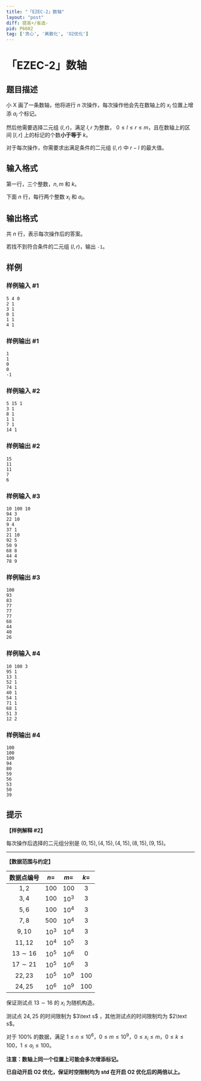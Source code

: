 ```yaml
---
title: "「EZEC-2」数轴"
layout: "post"
diff: 提高+/省选-
pid: P6602
tag: ['贪心', '离散化', 'O2优化']
---
```

# 「EZEC-2」数轴
## 题目描述

小 X 画了一条数轴，他将进行 $n$ 次操作，每次操作他会先在数轴上的 $x_i$ 位置上增添 $a_i$ 个标记。

然后他需要选择二元组 $(l,r)$，满足 $l,r$ 为整数， $0\le l\le r \le m$，且在数轴上的区间 $[l,r]$ 上的标记的个数**小于等于** $k$。

对于每次操作，你需要求出满足条件的二元组 $(l,r)$ 中 $r-l$ 的最大值。


## 输入格式

第一行，三个整数，$n,m$ 和 $k$。

下面 $n$ 行，每行两个整数 $x_i$ 和 $a_i$。
## 输出格式

共 $n$ 行，表示每次操作后的答案。

若找不到符合条件的二元组 $(l,r)$，输出 `-1`。
## 样例

### 样例输入 #1
```
5 4 0
2 1
3 1
0 1
1 1
4 1
```
### 样例输出 #1
```
1
1
0
0
-1
```
### 样例输入 #2
```
5 15 1
3 1
8 1
1 1
7 1
14 1
```
### 样例输出 #2
```
15
11
11
7
6

```
### 样例输入 #3
```
10 100 10
94 3
22 10
9 4
37 1
21 10
92 5
50 9
68 8
44 4
78 9

```
### 样例输出 #3
```
100
93
83
77
77
77
68
44
40
26

```
### 样例输入 #4
```
10 100 3
95 1
13 1
52 1
74 1
40 1
54 1
71 1
68 1
51 3
12 2

```
### 样例输出 #4
```
100
100
100
94
80
59
56
53
50
39

```
## 提示

**【样例解释 #2】**

每次操作后选择的二元组分别是 $(0,15),(4,15),(4,15),(8,15),(9,15)$。

---
**【数据范围与约定】**

| 数据点编号 | $n=$ | $m=$ | $k=$ |
| :----------: | :----------: | :----------: | :----------: |
| $1,2$ | $100$ | $100$ | $3$ |
| $3,4$ | $100$ | $10^3$ | $3$ |
| $5,6$ | $100$ | $10^4$ | $3$ |
| $7,8$ | $500$ | $10^4$ | $3$ |
| $9,10$ | $10^3$ | $10^4$ | $3$ |
| $11,12$ | $10^4$ | $10^5$ | $3$ |
| $13\sim 16$ | $10^5$ | $10^6$ | $0$ |
| $17\sim 21$ | $10^5$ | $10^6$ | $3$ |
| $22,23$ | $10^5$ | $10^9$ | $100$ |
| $24,25$ | $10^6$ | $10^9$ | $100$ |

保证测试点 $13\sim 16$ 的 $x_i$ 为随机构造。

测试点 $24,25$ 的时间限制为 $3\text s$ ，其他测试点的时间限制均为 $2\text s$。

对于 $100\%$ 的数据，满足 $1\le n\le 10^6$，$0\le m\le 10^9$，$0\le x_i\le m$，$0\le k\le 100$，$1\le a_i\le 100$。

**注意：数轴上同一个位置上可能会多次增添标记。**

**已自动开启 $\text{O2}$ 优化，保证时空限制均为 $\text{std}$ 在开启 $\text{O2}$ 优化后的两倍以上。**
